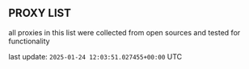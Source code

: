 ## PROXY LIST

all proxies in this list were collected from open sources and tested for functionality

last update: `2025-01-24 12:03:51.027455+00:00` UTC